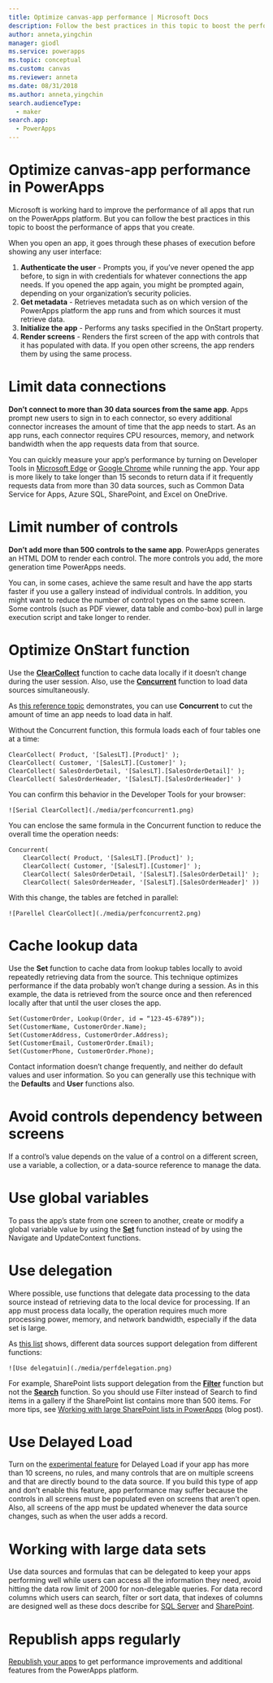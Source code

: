 ```yaml
---
title: Optimize canvas-app performance | Microsoft Docs
description: Follow the best practices in this topic to boost the performance of canvas apps that you create in PowerApps. 
author: anneta,yingchin
manager: giodl
ms.service: powerapps
ms.topic: conceptual
ms.custom: canvas
ms.reviewer: anneta
ms.date: 08/31/2018
ms.author: anneta,yingchin
search.audienceType: 
  - maker
search.app: 
  - PowerApps
---
```

# Optimize canvas-app performance in PowerApps
Microsoft is working hard to improve the performance of all apps that run on the PowerApps platform. 
But you can follow the best practices in this topic to boost the performance of apps that you create.

When you open an app, it goes through these phases of execution before showing any user interface: 
1. **Authenticate the user** - Prompts you, if you’ve never opened the app before, to sign in with credentials for whatever connections
the app needs. If you opened the app again, you might be prompted again, depending on your organization’s security policies. 
2. **Get metadata** - Retrieves metadata such as on which version of the PowerApps platform the app runs and from which sources it must 
retrieve data. 
3. **Initialize the app** - Performs any tasks specified in the OnStart property. 
4. **Render screens** - Renders the first screen of the app with controls that it has populated with data. If you open other screens, 
the app renders them by using the same process.  

# Limit data connections 
**Don’t connect to more than 30 data sources from the same app**. Apps prompt new users to sign in to each connector, so every 
additional connector increases the amount of time that the app needs to start. As an app runs, each connector requires CPU resources,
memory, and network bandwidth when the app requests data from that source. 

You can quickly measure your app’s performance by turning on Developer Tools in [Microsoft Edge](https://docs.microsoft.com/en-us/microsoft-edge/devtools-guide/network) or [Google Chrome](https://developers.google.com/web/tools/chrome-devtools/network-performance/) while running the app. Your app is more likely to take longer than 15 seconds to return data if it frequently requests
data from more than 30 data sources, such as Common Data Service for Apps, Azure SQL, SharePoint, and Excel on OneDrive.  

# Limit number of controls 
**Don’t add more than 500 controls to the same app**. PowerApps generates an HTML DOM to render each control. The more controls you add,
the more generation time PowerApps needs. 

You can, in some cases, achieve the same result and have the app starts faster if you use a gallery instead of individual controls. In
addition, you might want to reduce the number of control types on the same screen.  Some controls (such as PDF viewer, data table and
combo-box) pull in large execution script and take longer to render. 

# Optimize OnStart function
Use the [**ClearCollect**](../functions/function-clearcollect.md) function to cache data locally if it doesn’t change during the user session. Also, use the [**Concurrent**](../functions/function-concurrent.md) function to load data sources simultaneously.

As [this reference topic](https://docs.microsoft.com/powerapps/maker/canvas-apps/functions/function-concurrent) demonstrates, you can
use **Concurrent** to cut the amount of time an app needs to load data in half.

Without the Concurrent function, this formula loads each of four tables one at a time:

	ClearCollect( Product, '[SalesLT].[Product]' );
	ClearCollect( Customer, '[SalesLT].[Customer]' );
	ClearCollect( SalesOrderDetail, '[SalesLT].[SalesOrderDetail]' );
	ClearCollect( SalesOrderHeader, '[SalesLT].[SalesOrderHeader]' )

You can confirm this behavior in the Developer Tools for your browser:

	![Serial ClearCollect](./media/perfconcurrent1.png)
	
You can enclose the same formula in the Concurrent function to reduce the overall time the operation needs:

	Concurrent(	
		ClearCollect( Product, '[SalesLT].[Product]' );
		ClearCollect( Customer, '[SalesLT].[Customer]' );
		ClearCollect( SalesOrderDetail, '[SalesLT].[SalesOrderDetail]' );
		ClearCollect( SalesOrderHeader, '[SalesLT].[SalesOrderHeader]' ))
		
With this change, the tables are fetched in parallel: 

	![Parellel ClearCollect](./media/perfconcurrent2.png)	

# Cache lookup data
Use the **Set** function to cache data from lookup tables locally to avoid repeatedly retrieving data from the source. This technique
optimizes performance if the data probably won’t change during a session. As in this example, the data is retrieved from the source once
and then referenced locally after that until the user closes the app. 

	Set(CustomerOrder, Lookup(Order, id = “123-45-6789”));
	Set(CustomerName, CustomerOrder.Name);
	Set(CustomerAddress, CustomerOrder.Address);
	Set(CustomerEmail, CustomerOrder.Email);
	Set(CustomerPhone, CustomerOrder.Phone);

Contact information doesn’t change frequently, and neither do default values and user information. So you can generally use this 
technique with the **Defaults** and **User** functions also. 

# Avoid controls dependency between screens
If a control’s value depends on the value of a control on a different screen, use a variable, a collection, or a data-source reference to manage the data.

# Use global variables
To pass the app’s state from one screen to another, create or modify a global variable value by using the [**Set**](../functions/function-set.md) function instead of by using the Navigate and UpdateContext functions.

# Use delegation
Where possible, use functions that delegate data processing to the data source instead of retrieving data to the local device for processing. If an app must process data locally, the operation requires much more processing power, memory, and network bandwidth, especially if the data set is large.

As [this list](delegation-list.md) shows, different data sources support delegation from different functions:

	![Use delegatuin](./media/perfdelegation.png)

For example, SharePoint lists support delegation from the [**Filter**](../functions/function-filter.md) function but not the [**Search**](../functions/function-searchr.md) function. So you should use Filter instead of Search to find items in a gallery if the SharePoint list contains more than 500 items. For more tips, see [Working with large SharePoint lists in PowerApps](https://powerapps.microsoft.com/en-us/blog/powerapps-now-supports-working-with-more-than-256-items-in-sharepoint-lists/) (blog post). 

# Use Delayed Load
Turn on the [experimental feature](working-with-experimental.md) for Delayed Load if your app has more than 10 screens, no rules, and many controls that are on multiple screens and that are directly bound to the data source.  If you build this type of app and don’t enable this feature, app performance may suffer because the controls in all screens must be populated even on screens that aren’t open. Also, all screens of the app must be updated whenever the data source changes, such as when the user adds a record.

# Working with large data sets
Use data sources and formulas that can be delegated to keep your apps performing well while users can access all the information they need, avoid hitting the data row limit of 2000 for non-delegable queries. 
For data record columns which users can search, filter or sort data,  that indexes of columns are designed well as these docs describe for [SQL Server](https://docs.microsoft.com/en-us/sql/relational-databases/sql-server-index-design-guide?view=sql-server-2017) and [SharePoint](https://support.office.com/en-us/article/Add-an-index-to-a-SharePoint-column-f3f00554-b7dc-44d1-a2ed-d477eac463b0).  

# Republish apps regularly
[Republish your apps](https://powerapps.microsoft.com/en-us/blog/republish-your-apps-to-get-performance-improvements-and-additional-features/) to get performance improvements and additional features from the PowerApps platform.
